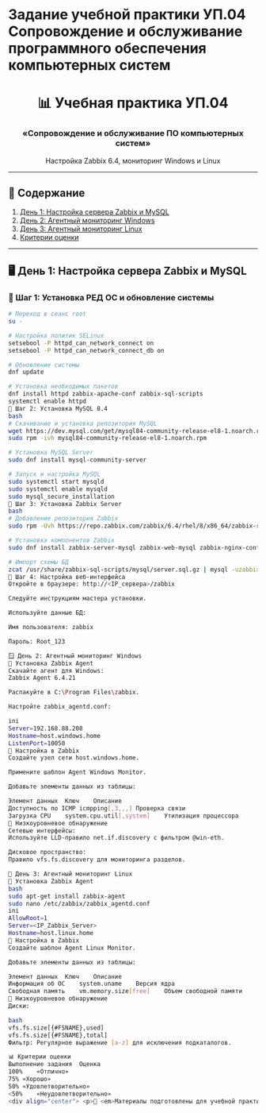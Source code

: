 # Задание учебной практики  УП.04 Сопровождение и обслуживание программного обеспечения компьютерных систем

<div align="center">
  <h1>📊 Учебная практика УП.04</h1>
  <h3>«Сопровождение и обслуживание ПО компьютерных систем»</h3>
  <p>Настройка Zabbix 6.4, мониторинг Windows и Linux</p>
</div>

---

## 📌 Содержание
1. [День 1: Настройка сервера Zabbix и MySQL](#-день-1-настройка-сервера-zabbix-и-mysql)
2. [День 2: Агентный мониторинг Windows](#-день-2-агентный-мониторинг-windows)
3. [День 3: Агентный мониторинг Linux](#-день-3-агентный-мониторинг-linux)
4. [Критерии оценки](#-критерии-оценки)

---

## 🖥️ День 1: Настройка сервера Zabbix и MySQL
### 🔹 Шаг 1: Установка РЕД ОС и обновление системы
```bash
# Переход в сеанс root
su -

# Настройка политик SELinux
setsebool -P httpd_can_network_connect on
setsebool -P httpd_can_network_connect_db on

# Обновление системы
dnf update

# Установка необходимых пакетов
dnf install httpd zabbix-apache-conf zabbix-sql-scripts
systemctl enable httpd
🔹 Шаг 2: Установка MySQL 8.4
bash
# Скачивание и установка репозитория MySQL
wget https://dev.mysql.com/get/mysql84-community-release-el8-1.noarch.rpm
sudo rpm -ivh mysql84-community-release-el8-1.noarch.rpm

# Установка MySQL Server
sudo dnf install mysql-community-server

# Запуск и настройка MySQL
sudo systemctl start mysqld
sudo systemctl enable mysqld
sudo mysql_secure_installation
🔹 Шаг 3: Установка Zabbix Server
bash
# Добавление репозитория Zabbix
sudo rpm -Uvh https://repo.zabbix.com/zabbix/6.4/rhel/8/x86_64/zabbix-release-6.4-1.el8.noarch.rpm

# Установка компонентов Zabbix
sudo dnf install zabbix-server-mysql zabbix-web-mysql zabbix-nginx-conf zabbix-sql-scripts zabbix-agent

# Импорт схемы БД
zcat /usr/share/zabbix-sql-scripts/mysql/server.sql.gz | mysql -uzabbix -p zabbix
🔹 Шаг 4: Настройка веб-интерфейса
Откройте в браузере: http://<IP_сервера>/zabbix

Следуйте инструкциям мастера установки.

Используйте данные БД:

Имя пользователя: zabbix

Пароль: Root_123

🪟 День 2: Агентный мониторинг Windows
🔹 Установка Zabbix Agent
Скачайте агент для Windows:
Zabbix Agent 6.4.21

Распакуйте в C:\Program Files\zabbix.

Настройте zabbix_agentd.conf:

ini
Server=192.168.88.208
Hostname=host.windows.home
ListenPort=10050
🔹 Настройка в Zabbix
Создайте узел сети host.windows.home.

Примените шаблон Agent Windows Monitor.

Добавьте элементы данных из таблицы:

Элемент данных	Ключ	Описание
Доступность по ICMP	icmpping[,3,,,]	Проверка связи
Загрузка CPU	system.cpu.util[,system]	Утилизация процессора
🔹 Низкоуровневое обнаружение
Сетевые интерфейсы:
Используйте LLD-правило net.if.discovery с фильтром @win-eth.

Дисковое пространство:
Правило vfs.fs.discovery для мониторинга разделов.

🐧 День 3: Агентный мониторинг Linux
🔹 Установка Zabbix Agent
bash
sudo apt-get install zabbix-agent
sudo nano /etc/zabbix/zabbix_agentd.conf
ini
AllowRoot=1
Server=<IP_Zabbix_Server>
Hostname=host.linux.home
🔹 Настройка в Zabbix
Создайте шаблон Agent Linux Monitor.

Добавьте элементы данных из таблицы:

Элемент данных	Ключ	Описание
Информация об ОС	system.uname	Версия ядра
Свободная память	vm.memory.size[free]	Объем свободной памяти
🔹 Низкоуровневое обнаружение
Диски:

bash
vfs.fs.size[{#FSNAME},used]
vfs.fs.size[{#FSNAME},total]
Фильтр: Регулярное выражение [a-z] для исключения подкаталогов.

📊 Критерии оценки
Выполнение задания	Оценка
100%	«Отлично»
75%	«Хорошо»
50%	«Удовлетворительно»
<50%	«Неудовлетворительно»
<div align="center"> <p>🔹 <em>Материалы подготовлены для учебной практики УП.04</em> 🔹</p> <p>📅 <strong>Дата последнего обновления:</strong> 2025-05-09</p> </div> ```

 

   
